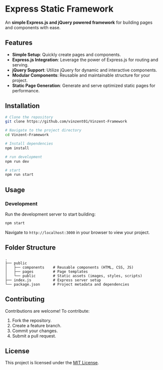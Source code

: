 # Express Static Framework

An **simple Express.js and jQuery powered framework** for building pages and components with ease.

## Features

- **Simple Setup**: Quickly create pages and components.
- **Express.js Integration**: Leverage the power of Express.js for routing and serving.
- **jQuery Support**: Utilize jQuery for dynamic and interactive components.
- **Modular Components**: Reusable and maintainable structure for your project.
- **Static Page Generation**: Generate and serve optimized static pages for performance.

## Installation

```bash
# Clone the repository
git clone https://github.com/vinzent01/Vinzent-Framework

# Navigate to the project directory
cd Vinzent-Framework

# Install dependencies
npm install

# run development
npm run dev

# start
npm run start
```

## Usage

### Development

Run the development server to start building:

```bash
npm start
```

Navigate to `http://localhost:3000` in your browser to view your project.

## Folder Structure

```plaintext
.
├── public
│   ├── components    # Reusable components (HTML, CSS, JS)
│   ├── pages         # Page templates
│   └── public        # Static assets (images, styles, scripts)
├── index.js          # Express server setup
└── package.json      # Project metadata and dependencies
```

## Contributing

Contributions are welcome! To contribute:

1. Fork the repository.
2. Create a feature branch.
3. Commit your changes.
4. Submit a pull request.

## License

This project is licensed under the [MIT License](LICENSE).